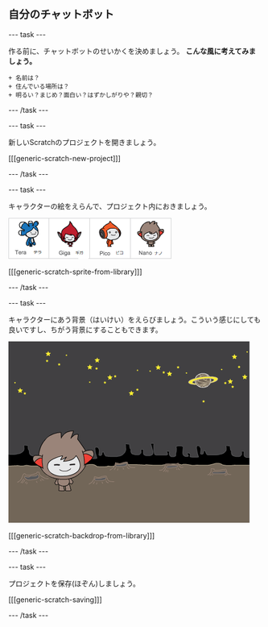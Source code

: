 ## 自分のチャットボット

\--- task \---

作る前に、チャットボットのせいかくを決めましょう。 **こんな風に考えてみましょう。**

    + 名前は？
    + 住んでいる場所は？
    + 明るい？まじめ？面白い？はずかしがりや？親切？
    

\--- /task \---

\--- task \---

新しいScratchのプロジェクトを開きましょう。

[[[generic-scratch-new-project]]]

\--- /task \---

\--- task \---

キャラクターの絵をえらんで、プロジェクト内におきましょう。

![キャラクターをえらぼう](images/chatbot-characters.png)

[[[generic-scratch-sprite-from-library]]]

\--- /task \---

\--- task \---

キャラクターにあう背景（はいけい）をえらびましょう。こういう感じにしても良いですし、ちがう背景にすることもできます。

![背景をえらぼう](images/chatbot-backdrop.png)

[[[generic-scratch-backdrop-from-library]]]

\--- /task \---

\--- task \---

プロジェクトを保存(ほぞん)しましょう。

[[[generic-scratch-saving]]]

\--- /task \---